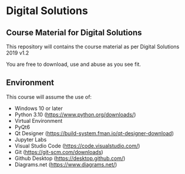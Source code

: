 # Digital Solutions
## Course Material for Digital Solutions

This repository will contains the course material as per Digital Solutions 2019 v1.2

You are free to download, use and abuse as you see fit.

## Environment
This course will assume the use of:
- Windows 10 or later
- Python 3.10 (https://www.python.org/downloads/)
- Virtual Environment
- PyQt6
- Qt Designer (https://build-system.fman.io/qt-designer-download)
- Jupyter Labs
- Visual Studio Code (https://code.visualstudio.com/)
- Git (https://git-scm.com/downloads)
- Github Desktop (https://desktop.github.com/)
- Diagrams.net (https://www.diagrams.net/)